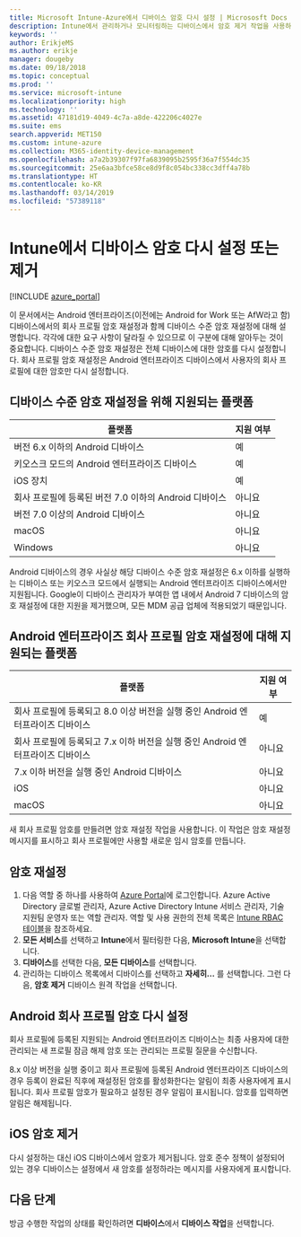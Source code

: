 ```yaml
---
title: Microsoft Intune-Azure에서 디바이스 암호 다시 설정 | Micrososft Docs
description: Intune에서 관리하거나 모니터링하는 디바이스에서 암호 제거 작업을 사용하여 암호를 제거하거나 다시 설정합니다.
keywords: ''
author: ErikjeMS
ms.author: erikje
manager: dougeby
ms.date: 09/18/2018
ms.topic: conceptual
ms.prod: ''
ms.service: microsoft-intune
ms.localizationpriority: high
ms.technology: ''
ms.assetid: 47181d19-4049-4c7a-a8de-422206c4027e
ms.suite: ems
search.appverid: MET150
ms.custom: intune-azure
ms.collection: M365-identity-device-management
ms.openlocfilehash: a7a2b39307f97fa6839095b2595f36a7f554dc35
ms.sourcegitcommit: 25e6aa3bfce58ce8d9f8c054bc338cc3dff4a78b
ms.translationtype: HT
ms.contentlocale: ko-KR
ms.lasthandoff: 03/14/2019
ms.locfileid: "57389118"
---
```

# <a name="reset-or-remove-a-device-passcode-in-intune"></a>Intune에서 디바이스 암호 다시 설정 또는 제거

[!INCLUDE [azure_portal](./includes/azure_portal.md)]

이 문서에서는 Android 엔터프라이즈(이전에는 Android for Work 또는 AfW라고 함) 디바이스에서의 회사 프로필 암호 재설정과 함께 디바이스 수준 암호 재설정에 대해 설명합니다. 각각에 대한 요구 사항이 달라질 수 있으므로 이 구분에 대해 알아두는 것이 중요합니다. 디바이스 수준 암호 재설정은 전체 디바이스에 대한 암호를 다시 설정합니다. 회사 프로필 암호 재설정은 Android 엔터프라이즈 디바이스에서 사용자의 회사 프로필에 대한 암호만 다시 설정합니다.

## <a name="supported-platforms-for-device-level-passcode-reset"></a>디바이스 수준 암호 재설정을 위해 지원되는 플랫폼

| 플랫폼 | 지원 여부 |
| ---- | ---- |
| 버전 6.x 이하의 Android 디바이스 | 예 |
| 키오스크 모드의 Android 엔터프라이즈 디바이스 | 예 |
| iOS 장치 | 예 |
| 회사 프로필에 등록된 버전 7.0 이하의 Android 디바이스 | 아니요 |
| 버전 7.0 이상의 Android 디바이스 | 아니요 |
| macOS | 아니요 |
| Windows | 아니요 |

Android 디바이스의 경우 사실상 해당 디바이스 수준 암호 재설정은 6.x 이하를 실행하는 디바이스 또는 키오스크 모드에서 실행되는 Android 엔터프라이즈 디바이스에서만 지원됩니다. Google이 디바이스 관리자가 부여한 앱 내에서 Android 7 디바이스의 암호 재설정에 대한 지원을 제거했으며, 모든 MDM 공급 업체에 적용되었기 때문입니다.

## <a name="supported-platforms-for-android-enterprise-work-profile-passcode-reset"></a>Android 엔터프라이즈 회사 프로필 암호 재설정에 대해 지원되는 플랫폼

| 플랫폼 | 지원 여부 |
| ---- | ---- |
| 회사 프로필에 등록되고 8.0 이상 버전을 실행 중인 Android 엔터프라이즈 디바이스 | 예 |
| 회사 프로필에 등록되고 7.x 이하 버전을 실행 중인 Android 엔터프라이즈 디바이스 | 아니요 |
| 7.x 이하 버전을 실행 중인 Android 디바이스 | 아니요 |
| iOS | 아니요 |
| macOS | 아니요 |

새 회사 프로필 암호를 만들려면 암호 재설정 작업을 사용합니다. 이 작업은 암호 재설정 메시지를 표시하고 회사 프로필에만 사용할 새로운 임시 암호를 만듭니다. 

## <a name="reset-a-passcode"></a>암호 재설정


1. 다음 역할 중 하나를 사용하여 [Azure Portal](https://portal.azure.com)에 로그인합니다. Azure Active Directory 글로벌 관리자, Azure Active Directory Intune 서비스 관리자, 기술 지원팀 운영자 또는 역할 관리자. 역할 및 사용 권한의 전체 목록은 [Intune RBAC 테이블](https://gallery.technet.microsoft.com/Intune-RBAC-table-2e3c9a1a)을 참조하세요.
2. **모든 서비스**를 선택하고 **Intune**에서 필터링한 다음, **Microsoft Intune**을 선택합니다.
3. **디바이스**를 선택한 다음, **모든 디바이스**를 선택합니다.
4. 관리하는 디바이스 목록에서 디바이스를 선택하고 **자세히...** 를 선택합니다. 그런 다음, **암호 제거** 디바이스 원격 작업을 선택합니다.

## <a name="reset-android-work-profile-passcodes"></a>Android 회사 프로필 암호 다시 설정

회사 프로필에 등록된 지원되는 Android 엔터프라이즈 디바이스는 최종 사용자에 대한 관리되는 새 프로필 잠금 해제 암호 또는 관리되는 프로필 질문을 수신합니다.

8.x 이상 버전을 실행 중이고 회사 프로필에 등록된 Android 엔터프라이즈 디바이스의 경우 등록이 완료된 직후에 재설정된 암호를 활성화한다는 알림이 최종 사용자에게 표시됩니다. 회사 프로필 암호가 필요하고 설정된 경우 알림이 표시됩니다. 암호를 입력하면 알림은 해제됩니다.


## <a name="remove-ios-passcodes"></a>iOS 암호 제거

다시 설정하는 대신 iOS 디바이스에서 암호가 제거됩니다. 암호 준수 정책이 설정되어 있는 경우 디바이스는 설정에서 새 암호를 설정하라는 메시지를 사용자에게 표시합니다.

## <a name="next-steps"></a>다음 단계

방금 수행한 작업의 상태를 확인하려면 **디바이스**에서 **디바이스 작업**을 선택합니다.
